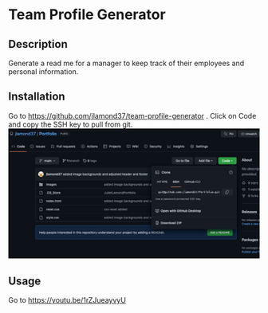 # Team Profile Generator

## Description

Generate a read me for a manager to keep track of their employees and personal information. 


## Installation
Go to <a> https://github.com/jlamond37/team-profile-generator </a>.
Click on Code and copy the SSH key to pull from git. <img src="assets/github.png">

## Usage
Go to <a> https://youtu.be/1rZJueayvyU </a>

